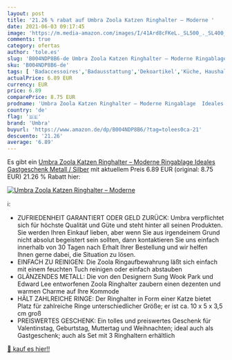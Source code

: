 ```yaml
---
layout: post
title: '21.26 % rabat auf Umbra Zoola Katzen Ringhalter – Moderne '
date: 2021-06-03 09:17:45
image: 'https://m.media-amazon.com/images/I/41Ard8cFKeL._SL500_._SL400_.jpg'
comments: true
category: ofertas
author: 'tole.es'
slug: 'B004NDP8B6-de Umbra Zoola Katzen Ringhalter – Moderne Ringablage Ideales...'
sku: 'B004NDP8B6-de'
tags: [ 'Badaccessoires','Badausstattung','Dekoartikel','Küche, Haushalt & Wohnen','Wohnaccessoires & Deko','umbra', ]
actualPrice: 6.89 EUR
currency: EUR
price: 6.89
comparePrice: 8.75 EUR
prodname: 'Umbra Zoola Katzen Ringhalter – Moderne Ringablage  Ideales Gastgeschenk  Metall / Silber'
country: 'de'
flag: '🇩🇪'
brand: 'Umbra'
buyurl: 'https://www.amazon.de/dp/B004NDP8B6/?tag=tolees0ca-21'
descuento: '21.26'
average: '6.89'
---
```


Es gibt ein [Umbra Zoola Katzen Ringhalter – Moderne Ringablage  Ideales Gastgeschenk  Metall / Silber](https://www.amazon.de/dp/B004NDP8B6/?tag=tolees0ca-21) mit aktuellem Preis 6.89 EUR (original: 8.75 EUR) 21.26 % Rabatt hier:

[![Umbra Zoola Katzen Ringhalter – Moderne ](https://m.media-amazon.com/images/I/41Ard8cFKeL._SL500_._SL400_.jpg)](https://www.amazon.de/dp/B004NDP8B6/?tag=tolees0ca-21)

ℹ️:

- ZUFRIEDENHEIT GARANTIERT ODER GELD ZURÜCK: Umbra verpflichtet sich für höchste Qualität und Güte und steht hinter all seinen Produkten. Sie werden Ihren Einkauf lieben, aber wenn Sie aus irgendeinem Grund nicht absolut begeistert sein sollten, dann kontaktieren Sie uns einfach innerhalb von 30 Tagen nach Erhalt Ihrer Bestellung und wir helfen Ihnen gerne dabei, die Situation zu lösen.
- EINFACH ZU REINIGEN: Die Zoola Ringaufbewahrung läßt sich einfach mit einem feuchten Tuch reinigen oder einfach abstauben
- GLÄNZENDES METALL: Die von den Designern Sung Wook Park und Edward Lee entworfenen Zoola Ringhalter zaubern einen dezenten und warmen Charme auf Ihre Kommode
- HÄLT ZAHLREICHE RINGE: Der Ringhalter in Form einer Katze bietet Platz für zahlreiche Ringe unterschiedlicher Größe; er ist ca. 10 x 5 x 3,5 cm groß
- PREISWERTES GESCHENK: Ein tolles und preiswertes Geschenk für Valentinstag, Geburtstag, Muttertag und Weihnachten; ideal auch als Gastgeschenk; auch als Set mit 3 Ringhaltern erhältlich

[🛒 kauf es hier!!](https://www.amazon.de/dp/B004NDP8B6/?tag=tolees0ca-21)
